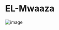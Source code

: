 # EL-Mwaaza
![image](https://github.com/Re-ONee/EL-Mwaaza/assets/65849292/208d9d80-33fc-4cbf-86cd-0becd65f511d)
